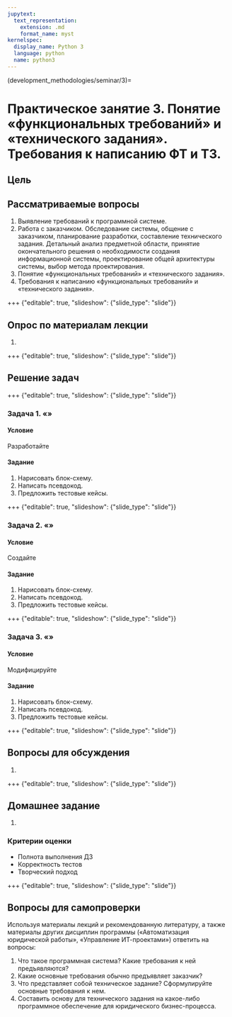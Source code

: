 ```yaml
---
jupytext:
  text_representation:
    extension: .md
    format_name: myst
kernelspec:
  display_name: Python 3
  language: python
  name: python3
---
```


(development_methodologies/seminar/3)=
# Практическое занятие 3. Понятие &laquo;функциональных требований&raquo; и &laquo;технического задания&raquo;. Требования к написанию ФТ и ТЗ.

## Цель

## Рассматриваемые вопросы
1. Выявление требований к программной системе.
2. Работа с заказчиком. Обследование системы, общение с заказчиком, планирование разработки, составление технического задания. Детальный анализ предметной области, принятие окончательного решения о необходимости создания информационной системы, проектирование общей архитектуры системы, выбор метода проектирования.
3. Понятие &laquo;функциональных требований&raquo; и &laquo;технического задания&raquo;.
4. Требования к написанию &laquo;функциональных требований&raquo; и &laquo;технического задания&raquo;.


+++ {"editable": true, "slideshow": {"slide_type": "slide"}}

## Опрос по материалам лекции

1.

+++ {"editable": true, "slideshow": {"slide_type": "slide"}}

## Решение задач

+++ {"editable": true, "slideshow": {"slide_type": "slide"}}

### Задача 1. &laquo;&raquo;

#### Условие
Разработайте

#### Задание
1. Нарисовать блок-схему.
2. Написать псевдокод.
3. Предложить тестовые кейсы.

+++ {"editable": true, "slideshow": {"slide_type": "slide"}}

### Задача 2. &laquo;&raquo;

#### Условие
Создайте

#### Задание
1. Нарисовать блок-схему.
2. Написать псевдокод.
3. Предложить тестовые кейсы.

+++ {"editable": true, "slideshow": {"slide_type": "slide"}}

### Задача 3. &laquo;&raquo;

#### Условие
Модифицируйте

#### Задание
1. Нарисовать блок-схему.
2. Написать псевдокод.
3. Предложить тестовые кейсы.

+++ {"editable": true, "slideshow": {"slide_type": "slide"}}

## Вопросы для обсуждения
1.

+++ {"editable": true, "slideshow": {"slide_type": "slide"}}

## Домашнее задание
1.

### Критерии оценки
- Полнота выполнения ДЗ
- Корректность тестов
- Творческий подход

+++ {"editable": true, "slideshow": {"slide_type": "slide"}}


## Вопросы для самопроверки
Используя материалы лекций и рекомендованную литературу, а также материалы других дисциплин программы (&laquo;Автоматизация юридической работы&raquo;, &laquo;Управление ИТ-проектами&raquo;) ответить на вопросы:
1. Что такое программная система? Какие требования к ней предъявляются?
2. Какие основные требования обычно предъявляет заказчик?
3. Что представляет собой техническое задание? Сформулируйте основные требования к нем.
4. Составить основу для технического задания на какое-либо программное обеспечение для юридического бизнес-процесса.
